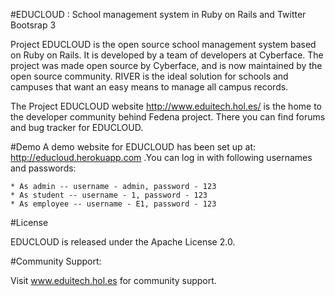 #EDUCLOUD : School management system in Ruby on Rails  and Twitter Bootsrap 3

Project EDUCLOUD is the open source school management system based on Ruby on Rails. It is developed by a team of developers at Cyberface. The project was made open source by Cyberface, and is now maintained by the open source community. RIVER is the ideal solution for schools and campuses that want an easy means to manage all campus records.

The Project EDUCLOUD website http://www.eduitech.hol.es/ is the home to the developer community behind Fedena project. There you can find forums and bug tracker for EDUCLOUD.

#Demo
A demo website for EDUCLOUD has been set up at: http://educloud.herokuapp.com  .You can log in with following usernames and passwords:

    * As admin -- username - admin, password - 123
    * As student -- username - 1, password - 123
    * As employee -- username - E1, password - 123

#License

EDUCLOUD is released under the Apache License 2.0.

#Community Support:

Visit www.eduitech.hol.es for community support.
